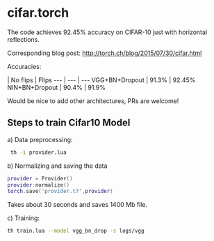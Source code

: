 # cifar.torch

The code achieves 92.45% accuracy on CIFAR-10 just with horizontal reflections.

Corresponding blog post: http://torch.ch/blog/2015/07/30/cifar.html

Accuracies:

 | No flips | Flips
--- | --- | ---
VGG+BN+Dropout | 91.3% | 92.45%
NIN+BN+Dropout | 90.4% | 91.9%

Would be nice to add other architectures, PRs are welcome!

## Steps to train Cifar10 Model

a) Data preprocessing:

```bash
 th -i provider.lua
```

b) Normalizing and saving the data

```lua
provider = Provider()
provider:normalize()
torch.save('provider.t7',provider)
```
Takes about 30 seconds and saves 1400 Mb file.

c) Training:

```bash
th train.lua --model vgg_bn_drop -s logs/vgg
```
